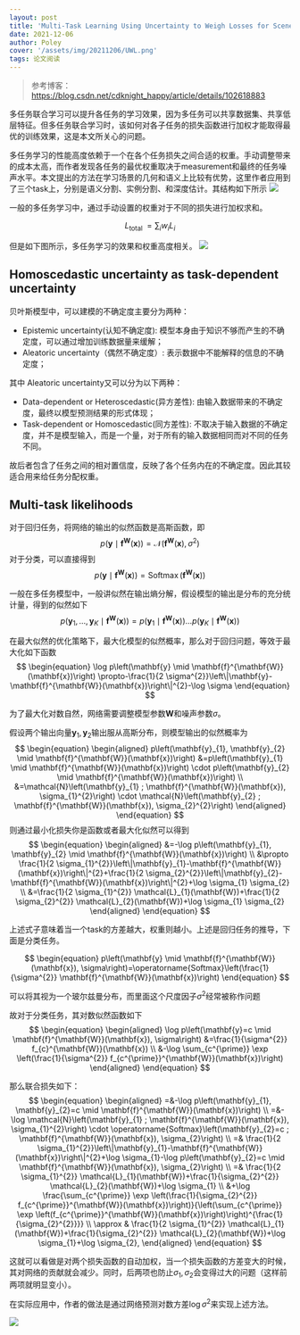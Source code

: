 ```yaml
---
layout: post
title: 'Multi-Task Learning Using Uncertainty to Weigh Losses for Scene Geometry and Semantics'
date: 2021-12-06
author: Poley
cover: '/assets/img/20211206/UWL.png'
tags: 论文阅读
---
```

> 参考博客：https://blog.csdn.net/cdknight_happy/article/details/102618883

多任务联合学习可以提升各任务的学习效果，因为多任务可以共享数据集、共享低层特征。但多任务联合学习时，该如何对各子任务的损失函数进行加权才能取得最优的训练效果，这是本文所关心的问题。

多任务学习的性能高度依赖于一个在各个任务损失之间合适的权重。手动调整带来的成本太高，而作者发现各任务的最优权重取决于measurement和最终的任务噪声水平。本文提出的方法在学习场景的几何和语义上比较有优势，这里作者应用到了三个task上，分别是语义分割、实例分割、和深度估计。其结构如下所示
![](/assets/img/20211206/UWLF1.png)

一般的多任务学习中，通过手动设置的权重对于不同的损失进行加权求和。

$$
\begin{equation}
L_{\text {total }}=\sum_{i} w_{i} L_{i}
\end{equation}
$$

但是如下图所示，多任务学习的效果和权重高度相关。
![](/assets/img/20211206/UWLF2.png)

## Homoscedastic uncertainty as task-dependent uncertainty

贝叶斯模型中，可以建模的不确定度主要分为两种：
+ Epistemic uncertainty(认知不确定度): 模型本身由于知识不够而产生的不确定度，可以通过增加训练数据量来缓解；
+ Aleatoric uncertainty（偶然不确定度）: 表示数据中不能解释的信息的不确定度；

其中 Aleatoric uncertainty又可以分为以下两种：
+ Data-dependent or Heteroscedastic(异方差性): 由输入数据带来的不确定度，最终以模型预测结果的形式体现；
+ Task-dependent or Homoscedastic(同方差性): 不取决于输入数据的不确定度，并不是模型输入，而是一个量，对于所有的输入数据相同而对不同的任务不同。

故后者包含了任务之间的相对置信度，反映了各个任务内在的不确定度。因此其较适合用来给任务分配权重。

## Multi-task likelihoods
对于回归任务，将网络的输出的似然函数是高斯函数，即
$$
\begin{equation}
p\left(\mathbf{y} \mid \mathbf{f}^{\mathbf{W}}(\mathbf{x})\right)=\mathcal{N}\left(\mathbf{f}^{\mathbf{W}}(\mathbf{x}), \sigma^{2}\right)
\end{equation}
$$
对于分类，可以直接得到
$$
\begin{equation}
p\left(\mathbf{y} \mid \mathbf{f}^{\mathbf{W}}(\mathbf{x})\right)=\operatorname{Softmax}\left(\mathbf{f}^{\mathbf{W}}(\mathbf{x})\right)
\end{equation}
$$

一般在多任务模型中，一般讲似然在输出熵分解，假设模型的输出是分布的充分统计量，得到的似然如下
$$
\begin{equation}
p\left(\mathbf{y}_{1}, \ldots, \mathbf{y}_{K} \mid \mathbf{f}^{\mathbf{W}}(\mathbf{x})\right)=p\left(\mathbf{y}_{1} \mid \mathbf{f}^{\mathbf{W}}(\mathbf{x})\right) \ldots p\left(\mathbf{y}_{K} \mid \mathbf{f}^{\mathbf{W}}(\mathbf{x})\right)
\end{equation}
$$

在最大似然的优化策略下，最大化模型的似然概率，那么对于回归问题，等效于最大化如下函数
$$
\begin{equation}
\log p\left(\mathbf{y} \mid \mathbf{f}^{\mathbf{W}}(\mathbf{x})\right) \propto-\frac{1}{2 \sigma^{2}}\left\|\mathbf{y}-\mathbf{f}^{\mathbf{W}}(\mathbf{x})\right\|^{2}-\log \sigma
\end{equation}
$$

为了最大化对数自然，网络需要调整模型参数$\mathbf{W}$和噪声参数$\sigma$。

假设两个输出向量$\mathbf{y}_1,\mathbf{y}_2$输出服从高斯分布，则模型输出的似然概率为
$$
\begin{equation}
\begin{aligned}
p\left(\mathbf{y}_{1}, \mathbf{y}_{2} \mid \mathbf{f}^{\mathbf{W}}(\mathbf{x})\right) &=p\left(\mathbf{y}_{1} \mid \mathbf{f}^{\mathbf{W}}(\mathbf{x})\right) \cdot p\left(\mathbf{y}_{2} \mid \mathbf{f}^{\mathbf{W}}(\mathbf{x})\right) \\
&=\mathcal{N}\left(\mathbf{y}_{1} ; \mathbf{f}^{\mathbf{W}}(\mathbf{x}), \sigma_{1}^{2}\right) \cdot \mathcal{N}\left(\mathbf{y}_{2} ; \mathbf{f}^{\mathbf{W}}(\mathbf{x}), \sigma_{2}^{2}\right)
\end{aligned}
\end{equation}
$$
则通过最小化损失你是函数或者最大化似然可以得到
$$
\begin{equation}
\begin{aligned}
&=-\log p\left(\mathbf{y}_{1}, \mathbf{y}_{2} \mid \mathbf{f}^{\mathbf{W}}(\mathbf{x})\right) \\
&\propto \frac{1}{2 \sigma_{1}^{2}}\left\|\mathbf{y}_{1}-\mathbf{f}^{\mathbf{W}}(\mathbf{x})\right\|^{2}+\frac{1}{2 \sigma_{2}^{2}}\left\|\mathbf{y}_{2}-\mathbf{f}^{\mathbf{W}}(\mathbf{x})\right\|^{2}+\log \sigma_{1} \sigma_{2} \\
&=\frac{1}{2 \sigma_{1}^{2}} \mathcal{L}_{1}(\mathbf{W})+\frac{1}{2 \sigma_{2}^{2}} \mathcal{L}_{2}(\mathbf{W})+\log \sigma_{1} \sigma_{2}
\end{aligned}
\end{equation}
$$

上述式子意味着当一个task的方差越大，权重则越小。上述是回归任务的推导，下面是分类任务。

$$
\begin{equation}
p\left(\mathbf{y} \mid \mathbf{f}^{\mathbf{W}}(\mathbf{x}), \sigma\right)=\operatorname{Softmax}\left(\frac{1}{\sigma^{2}} \mathbf{f}^{\mathbf{W}}(\mathbf{x})\right)
\end{equation}
$$

可以将其视为一个玻尔兹曼分布，而里面这个尺度因子$\sigma^2$经常被称作问题 

故对于分类任务，其对数似然函数如下
$$
\begin{equation}
\begin{aligned}
\log p\left(\mathbf{y}=c \mid \mathbf{f}^{\mathbf{W}}(\mathbf{x}), \sigma\right) &=\frac{1}{\sigma^{2}} f_{c}^{\mathbf{W}}(\mathbf{x}) \\
&-\log \sum_{c^{\prime}} \exp \left(\frac{1}{\sigma^{2}} f_{c^{\prime}}^{\mathbf{W}}(\mathbf{x})\right)
\end{aligned}
\end{equation}
$$

那么联合损失如下：
$$
\begin{equation}
\begin{aligned}
=&-\log p\left(\mathbf{y}_{1}, \mathbf{y}_{2}=c \mid \mathbf{f}^{\mathbf{W}}(\mathbf{x})\right) \\
=&-\log \mathcal{N}\left(\mathbf{y}_{1} ; \mathbf{f}^{\mathbf{W}}(\mathbf{x}), \sigma_{1}^{2}\right) \cdot \operatorname{Softmax}\left(\mathbf{y}_{2}=c ; \mathbf{f}^{\mathbf{W}}(\mathbf{x}), \sigma_{2}\right) \\
=& \frac{1}{2 \sigma_{1}^{2}}\left\|\mathbf{y}_{1}-\mathbf{f}^{\mathbf{W}}(\mathbf{x})\right\|^{2}+\log \sigma_{1}-\log p\left(\mathbf{y}_{2}=c \mid \mathbf{f}^{\mathbf{W}}(\mathbf{x}), \sigma_{2}\right) \\
=& \frac{1}{2 \sigma_{1}^{2}} \mathcal{L}_{1}(\mathbf{W})+\frac{1}{\sigma_{2}^{2}} \mathcal{L}_{2}(\mathbf{W})+\log \sigma_{1} \\
&+\log \frac{\sum_{c^{\prime}} \exp \left(\frac{1}{\sigma_{2}^{2}} f_{c^{\prime}}^{\mathbf{W}}(\mathbf{x})\right)}{\left(\sum_{c^{\prime}} \exp \left(f_{c^{\prime}}^{\mathbf{W}}(\mathbf{x})\right)\right)^{\frac{1}{\sigma_{2}^{2}}}} \\
\approx & \frac{1}{2 \sigma_{1}^{2}} \mathcal{L}_{1}(\mathbf{W})+\frac{1}{\sigma_{2}^{2}} \mathcal{L}_{2}(\mathbf{W})+\log \sigma_{1}+\log \sigma_{2},
\end{aligned}
\end{equation}
$$

这就可以看做是对两个损失函数的自动加权，当一个损失函数的方差变大的时候，其对网络的贡献就会减少。同时，后两项也防止$\sigma_1,\sigma_2$会变得过大的问题（这样前两项就明显变小）。

在实际应用中，作者的做法是通过网络预测对数方差$\log \sigma^2$来实现上述方法。

![](/assets/img/20211206/UWLT1.png)
